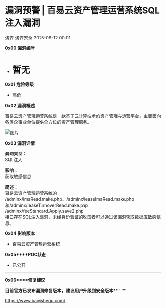 #  漏洞预警 | 百易云资产管理运营系统SQL注入漏洞  
浅安  浅安安全   2025-06-12 00:01  
  
**0x00 漏洞编号**  
- # 暂无  
  
**0x01 危险等级**  
- 高危  
  
**0x02 漏洞概述**  
  
百易云资产管理运营系统是一款基于云计算技术的资产管理与运营平台，主要面向各类企事业单位提供全方位的资产管理服务。  
  
![图片](https://mmbiz.qpic.cn/sz_mmbiz_png/7stTqD182SUY4fKhiaBUSVQ3UdXo5USvX8AtN9Q32ptyiaj6bGB9uQt0nia0rX8f9nZjkVcmMxdnKqnMRRDczl39g/640?wx_fmt=other&from=appmsg&wxfrom=5&wx_lazy=1&wx_co=1&tp=webp "")  
  
**0x03 漏洞详情**  
  
**漏洞类型：**  
SQL注入  
  
**影响：**  
获取敏感信息  
  
**简述：**  
百易云资产管理运营系统的  
/adminx/imaRead.make.php、/adminx/leaseImaRead.make.php和/adminx/leaseTurnoverRead.make.php  
/adminx/feeStandard.Apply.save2.php  
接口存在SQL注入漏洞，未经身份验证的攻击者可以通过该漏洞获取数据库敏感信息。  
  
**0x04 影响版本**  
- 百易云资产管理运营系统  
  
**0x05****POC状态**  
- 已公开  
  
****  
**0x06****修复建议**  
  
**目前官方已发布漏洞修复版本，建议用户升级到安全版本****：**  
  
https://www.baiyishequ.com/  
  
  
  
